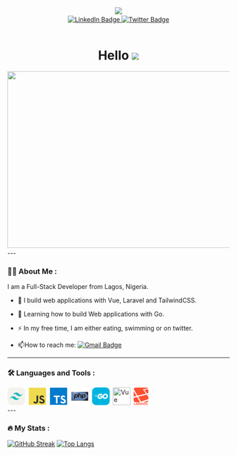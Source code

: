 <div id="header" align="center">
  <img src="https://media.giphy.com/media/M9gbBd9nbDrOTu1Mqx/giphy.gif" width="100"/>
  <div id="badges">
    <a href="https://www.linkedin.com/in/nelson-isioma-6488a9183/">
      <img src="https://img.shields.io/badge/LinkedIn-blue?style=for-the-badge&logo=linkedin&logoColor=white" alt="LinkedIn Badge"/>
    </a>
    <a href="https://twitter.com/nelson_isioma">
      <img src="https://img.shields.io/badge/Twitter-blue?style=for-the-badge&logo=twitter&logoColor=white" alt="Twitter Badge"/>
    </a>
  </div>
  <img src="https://komarev.com/ghpvc/?username=Nelwhix&style=flat-square&color=blue" alt=""/>
  <h1>
    Hello
    <img src="https://media.giphy.com/media/hvRJCLFzcasrR4ia7z/giphy.gif" width="30px"/>
  </h1>
  <div align="center">
  <img src="https://media.giphy.com/media/dWesBcTLavkZuG35MI/giphy.gif" width="600" height="400"/>
</div>
</div>
---

### :woman_technologist: About Me :
  I am a Full-Stack Developer from Lagos, Nigeria.
- :telescope: I build web applications with Vue, Laravel and TailwindCSS.

- :seedling: Learning how to build Web applications with Go.

- :zap: In my free time, I am either eating, swimming or on twitter.

- :mailbox:How to reach me: <a href="mailto:nelsonisioma1@gmail.com">
      <img src="https://img.shields.io/badge/Gmail-D14836?style=for-the-badge&logo=gmail&logoColor=white" alt="Gmail Badge"/>
    </a>
---

### :hammer_and_wrench: Languages and Tools :
<div>
  <img src="https://github.com/tandpfun/skill-icons/blob/main/icons/TailwindCSS-Light.svg" title="Tailwindcss" alt="tailwind" width="40" height="40"/>&nbsp;
  <img src="https://github.com/devicons/devicon/blob/master/icons/javascript/javascript-original.svg" title="JavaScript" alt="JavaScript" width="40" height="40"/>&nbsp;
  <img src="https://github.com/devicons/devicon/blob/master/icons/typescript/typescript-original.svg" title="TypeScript" alt="TypeScript" width="40" height="40"/>&nbsp;
  <img src="https://github.com/devicons/devicon/blob/9f4f5cdb393299a81125eb5127929ea7bfe42889/icons/php/php-original.svg" title="Php" alt="php" width="40" height="40"/>&nbsp;
  <img src="https://github.com/tandpfun/skill-icons/blob/main/icons/GoLang.svg" title="Golang" alt="Golang" width="40" height="40"/>&nbsp;
  <img src="https://upload.wikimedia.org/wikipedia/commons/9/95/Vue.js_Logo_2.svg" title="Vue" **alt="Vue" width="40" height="40"/>
  <img src="https://github.com/devicons/devicon/blob/master/icons/laravel/laravel-plain-wordmark.svg" title="Laravel" **alt="Laravel" width="40" height="40"/>
</div>
---

### :fire: My Stats :
[![GitHub Streak](http://github-readme-streak-stats.herokuapp.com?user=Nelwhix&theme=dark&background=000000)](https://git.io/streak-stats)
[![Top Langs](https://github-readme-stats.vercel.app/api/top-langs/?username=Nelwhix&layout=compact&theme=vision-friendly-dark)](https://github.com/anuraghazra/github-readme-stats)
